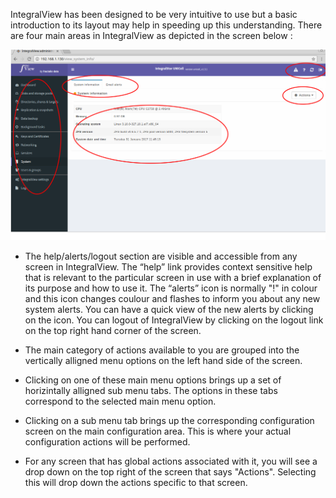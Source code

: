 
IntegralView has been designed to be very intuitive to use but a basic introduction to its layout may help in speeding up this understanding. There are four main areas in IntegralView as depicted in the screen below :


![IntegralView layout](../img/integral_view_areas.png)

- The help/alerts/logout section are visible and accessible from any screen in IntegralView. The “help” link provides context sensitive help that is relevant to the particular screen in use with a brief explanation of its purpose and how to use it. The “alerts” icon is normally "!" in colour and this icon changes coulour and flashes to inform you about any new system alerts. You can have a quick view of the new alerts by clicking on the icon. You can logout of IntegralView by clicking on the logout link on the top right hand corner of the screen.

- The main category of actions available to you are grouped into the vertically alligned menu options on the left hand side of the screen.

- Clicking on one of these main menu options brings up a set of horizintally alligned sub menu tabs. The options in these tabs correspond to the selected main menu option.

- Clicking on a sub menu tab brings up the corresponding configuration screen on the main configuration area. This is where your actual configuration actions will be performed.

- For any screen that has global actions associated with it, you will see a drop down on the top right of the screen that says "Actions". Selecting this will drop down the actions specific to that screen.
